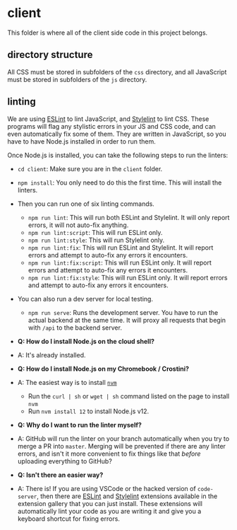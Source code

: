 # client

This folder is where all of the client side code in this project belongs.

## directory structure

All CSS must be stored in subfolders of the `css` directory, and all JavaScript must be stored in
subfolders of the `js` directory.

## linting

We are using [ESLint](https://eslint.org/) to lint JavaScript, and
[Stylelint](https://stylelint.io/) to lint CSS. These programs will flag any stylistic errors in
your JS and CSS code, and can even automatically fix some of them. They are written in JavaScript,
so you have to have Node.js installed in order to run them.

Once Node.js is installed, you can take the following steps to run the linters:
  - `cd client`: Make sure you are in the `client` folder.
  - `npm install`: You only need to do this the first time. This will install the linters.
  - Then you can run one of six linting commands.
    - `npm run lint`: This will run both ESLint and Stylelint. It will only report errors, it will
      not auto-fix anything.
    - `npm run lint:script`: This will run ESLint only.
    - `npm run lint:style`: This will run Stylelint only.
    - `npm run lint:fix`: This will run ESLint and Stylelint. It will report errors and attempt to
      auto-fix any errors it encounters.
    - `npm run lint:fix:script`: This will run ESLint only. It will report errors and attempt to
      auto-fix any errors it encounters.
    - `npm run lint:fix:style`: This will run ESLint only. It will report errors and attempt to
      auto-fix any errors it encounters.
  - You can also run a dev server for local testing.
    - `npm run serve`: Runs the development server. You have to run the actual backend at the same time. It will proxy all requests that begin with `/api` to the backend server.

  - **Q: How do I install Node.js on the cloud shell?**
  - A: It's already installed.
  - **Q: How do I install Node.js on my Chromebook / Crostini?**
  - A: The easiest way is to install [`nvm`](https://github.com/nvm-sh/nvm)
    - Run the `curl | sh` or `wget | sh` command listed on the page to install `nvm`
    - Run `nvm install 12` to install Node.js v12.
  - **Q: Why do I want to run the linter myself?**
  - A: GitHub will run the linter on your branch automatically when you try to merge a PR into
    `master`. Merging will be prevented if there are any linter errors, and isn't it more convenient
    to fix things like that _before_ uploading everything to GitHub?
  - **Q: Isn't there an easier way?**
  - A: There is! If you are using VSCode or the hacked version of `code-server`, then there are
    [ESLint](https://marketplace.visualstudio.com/items?itemName=dbaeumer.vscode-eslint) and
    [Stylelint](https://marketplace.visualstudio.com/items?itemName=stylelint.vscode-stylelint)
    extensions available in the extension gallery that you can just install. These extensions will
    automatically lint your code as you are writing it and give you a keyboard shortcut for fixing
    errors.
